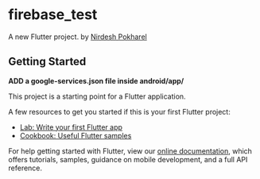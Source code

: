 # firebase_test

A new Flutter project.
by [Nirdesh Pokharel](https://nirdeshpokhrel.com.np)

## Getting Started

**ADD a google-services.json file inside android/app/**

This project is a starting point for a Flutter application.

A few resources to get you started if this is your first Flutter project:

- [Lab: Write your first Flutter app](https://flutter.dev/docs/get-started/codelab)
- [Cookbook: Useful Flutter samples](https://flutter.dev/docs/cookbook)

For help getting started with Flutter, view our
[online documentation](https://flutter.dev/docs), which offers tutorials,
samples, guidance on mobile development, and a full API reference.


